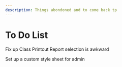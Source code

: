 ```yaml
---
description: Things abondoned and to come back tp
---
```


# To Do List

Fix up Class Printout Report selection is awkward

Set up a custom style sheet for admin
